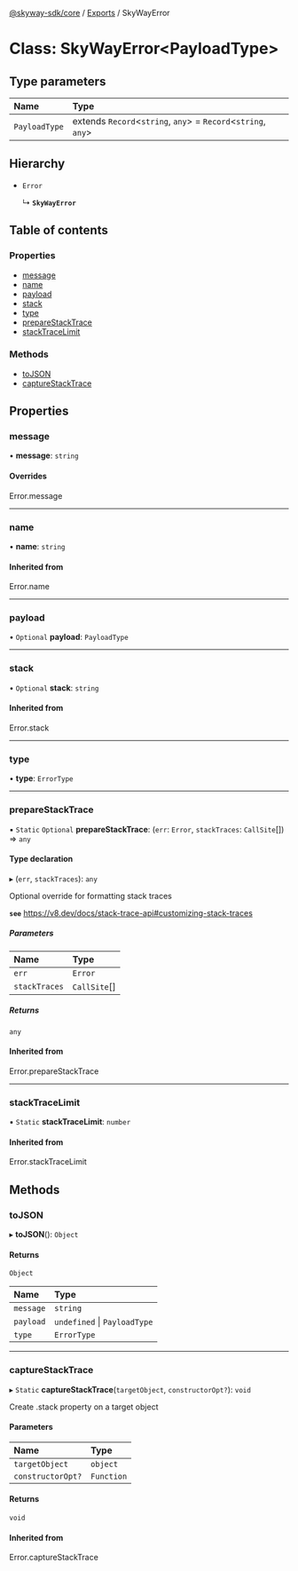 [@skyway-sdk/core](../README.md) / [Exports](../modules.md) / SkyWayError

# Class: SkyWayError<PayloadType\>

## Type parameters

| Name | Type |
| :------ | :------ |
| `PayloadType` | extends `Record`<`string`, `any`\> = `Record`<`string`, `any`\> |

## Hierarchy

- `Error`

  ↳ **`SkyWayError`**

## Table of contents

### Properties

- [message](SkyWayError.md#message)
- [name](SkyWayError.md#name)
- [payload](SkyWayError.md#payload)
- [stack](SkyWayError.md#stack)
- [type](SkyWayError.md#type)
- [prepareStackTrace](SkyWayError.md#preparestacktrace)
- [stackTraceLimit](SkyWayError.md#stacktracelimit)

### Methods

- [toJSON](SkyWayError.md#tojson)
- [captureStackTrace](SkyWayError.md#capturestacktrace)

## Properties

### message

• **message**: `string`

#### Overrides

Error.message

___

### name

• **name**: `string`

#### Inherited from

Error.name

___

### payload

• `Optional` **payload**: `PayloadType`

___

### stack

• `Optional` **stack**: `string`

#### Inherited from

Error.stack

___

### type

• **type**: `ErrorType`

___

### prepareStackTrace

▪ `Static` `Optional` **prepareStackTrace**: (`err`: `Error`, `stackTraces`: `CallSite`[]) => `any`

#### Type declaration

▸ (`err`, `stackTraces`): `any`

Optional override for formatting stack traces

**`see`** https://v8.dev/docs/stack-trace-api#customizing-stack-traces

##### Parameters

| Name | Type |
| :------ | :------ |
| `err` | `Error` |
| `stackTraces` | `CallSite`[] |

##### Returns

`any`

#### Inherited from

Error.prepareStackTrace

___

### stackTraceLimit

▪ `Static` **stackTraceLimit**: `number`

#### Inherited from

Error.stackTraceLimit

## Methods

### toJSON

▸ **toJSON**(): `Object`

#### Returns

`Object`

| Name | Type |
| :------ | :------ |
| `message` | `string` |
| `payload` | `undefined` \| `PayloadType` |
| `type` | `ErrorType` |

___

### captureStackTrace

▸ `Static` **captureStackTrace**(`targetObject`, `constructorOpt?`): `void`

Create .stack property on a target object

#### Parameters

| Name | Type |
| :------ | :------ |
| `targetObject` | `object` |
| `constructorOpt?` | `Function` |

#### Returns

`void`

#### Inherited from

Error.captureStackTrace
